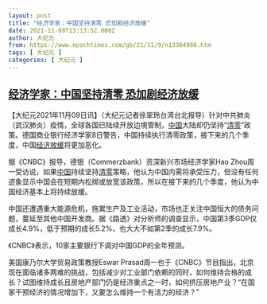 ```yaml
---
layout: post
title: "经济学家：中国坚持清零 恐加剧经济放缓"
date: 2021-11-09T13:13:52.000Z
author: 大纪元
from: https://www.epochtimes.com/gb/21/11/9/n13364908.htm
tags: [ 大纪元 ]
categories: [ 大纪元 ]
---
```

<!--1636463632000-->
[经济学家：中国坚持清零 恐加剧经济放缓](https://www.epochtimes.com/gb/21/11/9/n13364908.htm)
------

<div>
<p>【大纪元2021年11月09日讯】（大纪元记者徐翠玲台湾台北报导）针对中共肺炎（武汉肺炎）疫情，全球各国已陆续开放边境管制，<a href="https://www.epochtimes.com/gb/tag/%E4%B8%AD%E5%9B%BD.html">中国</a>大陆却仍坚持“<a href="https://www.epochtimes.com/gb/tag/%E6%B8%85%E9%9B%B6.html">清零</a>”政策。德国商业银行经济学家8日警告，中国持续执行清零政策，接下来的几个季度，中国<a href="https://www.epochtimes.com/gb/tag/%E7%BB%8F%E6%B5%8E%E6%94%BE%E7%BC%93.html">经济放缓</a>将更加恶化。</p><p>据《CNBC》报导，德银（Commerzbank）资深新兴市场经济学家Hao Zhou周一受访说，如果<a href="https://www.epochtimes.com/gb/tag/%E4%B8%AD%E5%9B%BD.html">中国</a>持续坚持<a href="https://www.epochtimes.com/gb/tag/%E6%B8%85%E9%9B%B6.html">清零</a>策略，他认为中国内需将承受压力，但没有任何迹象显示中国会在短期内松绑或放宽该政策，所以在接下来的几个季度，他认为中国经济基本上将持续放缓。</p><p>中国还遭遇重大能源危机，拖累生产及工业活动，市场也正关注中国恒大的债务问题，蔓延至其他中国开发商。据《路透》对分析师的调查显示，中国第3季GDP仅成长4.9%，低于预期的成长5.2%，也大大不如第2季的成长7.9%。</p><p>《CNBC》表示，10家主要银行下调对中国GDP的全年预测。</p><p>美国康乃尔大学贸易政策教授Eswar Prasad周一也于《CNBC》节目指出，北京现在面临诸多两难的挑战，包括减少对工业部门依赖的同时，如何维持合格的成长？试图维持成长且房地产部门仍是经济重点之一时，如何挤压房地产业？“在国家干预经济的情况增加下，又要怎么维持一个有活力的经济？”</p>
</div>
